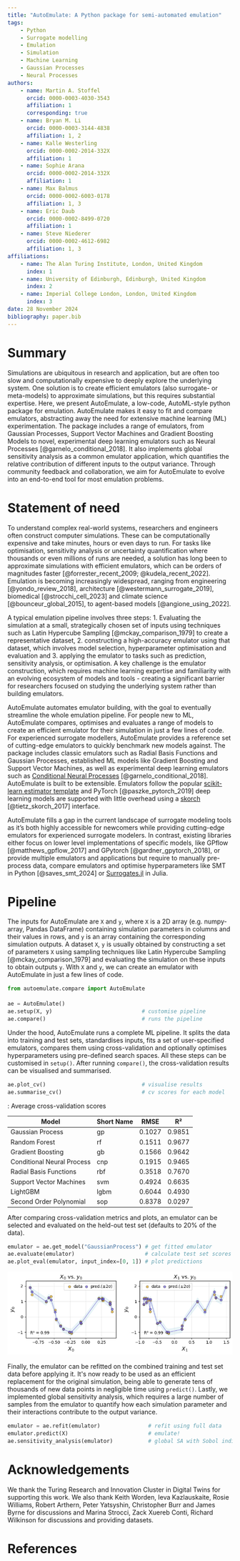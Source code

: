 ```yaml
---
title: "AutoEmulate: A Python package for semi-automated emulation"
tags:
    - Python
    - Surrogate modelling
    - Emulation
    - Simulation
    - Machine Learning
    - Gaussian Processes
    - Neural Processes
authors:
    - name: Martin A. Stoffel
      orcid: 0000-0003-4030-3543
      affiliation: 1
      corresponding: true
    - name: Bryan M. Li
      orcid: 0000-0003-3144-4838
      affiliation: 1, 2
    - name: Kalle Westerling
      orcid: 0000-0002-2014-332X
      affiliation: 1
    - name: Sophie Arana
      orcid: 0000-0002-2014-332X
      affiliation: 1
    - name: Max Balmus
      orcid: 0000-0002-6003-0178
      affiliation: 1, 3
    - name: Eric Daub
      orcid: 0000-0002-8499-0720
      affiliation: 1
    - name: Steve Niederer
      orcid: 0000-0002-4612-6982
      affiliation: 1, 3
affiliations:
    - name: The Alan Turing Institute, London, United Kingdom
      index: 1
    - name: University of Edinburgh, Edinburgh, United Kingdom
      index: 2
    - name: Imperial College London, London, United Kingdom
      index: 3
date: 28 November 2024
bibliography: paper.bib
---
```


# Summary

Simulations are ubiquitous in research and application, but are often too slow and computationally expensive to deeply explore the underlying system. One solution is to create efficient emulators (also surrogate- or meta-models) to approximate simulations, but this requires substantial expertise. Here, we present AutoEmulate, a low-code, AutoML-style python package for emulation. AutoEmulate makes it easy to fit and compare emulators, abstracting away the need for extensive machine learning (ML) experimentation. The package includes a range of emulators, from Gaussian Processes, Support Vector Machines and Gradient Boosting Models to novel, experimental deep learning emulators such as Neural Processes [@garnelo_conditional_2018]. It also implements global sensitivity analysis as a common emulator application, which quantifies the relative contribution of different inputs to the output variance. Through community feedback and collaboration, we aim for AutoEmulate to evolve into an end-to-end tool for most emulation problems.

# Statement of need

To understand complex real-world systems, researchers and engineers often construct computer simulations. These can be computationally expensive and take minutes, hours or even days to run. For tasks like optimisation, sensitivity analysis or uncertainty quantification where thousands or even millions of runs are needed, a solution has long been to approximate simulations with efficient emulators, which can be orders of magnitudes faster [@forrester_recent_2009; @kudela_recent_2022]. Emulation is becoming increasingly widespread, ranging from engineering [@yondo_review_2018], architecture [@westermann_surrogate_2019], biomedical [@strocchi_cell_2023] and climate science [@bounceur_global_2015], to agent-based models [@angione_using_2022].

A typical emulation pipeline involves three steps: 1. Evaluating the simulation at a small, strategically chosen set of inputs using techniques such as Latin Hypercube Sampling [@mckay_comparison_1979] to create a representative dataset, 2. constructing a high-accuracy emulator using that dataset, which involves model selection, hyperparameter optimisation and evaluation and 3. applying the emulator to tasks such as prediction, sensitivity analysis, or optimisation. A key challenge is the emulator construction, which requires machine learning expertise and familiarity with an evolving ecosystem of models and tools - creating a significant barrier for researchers focused on studying the underlying system rather than building emulators.

AutoEmulate automates emulator building, with the goal to eventually streamline the whole emulation pipeline. For people new to ML, AutoEmulate compares, optimises and evaluates a range of models to create an efficient emulator for their simulation in just a few lines of code. For experienced surrogate modellers, AutoEmulate provides a reference set of cutting-edge emulators to quickly benchmark new models against. The package includes classic emulators such as Radial Basis Functions and Gaussian Processes, established ML models like Gradient Boosting and Support Vector Machines, as well as experimental deep learning emulators such as [Conditional Neural Processes](https://yanndubs.github.io/Neural-Process-Family/text/Intro.html) [@garnelo_conditional_2018]. AutoEmulate is built to be extensible. Emulators follow the popular [scikit-learn estimator template](https://scikit-learn.org/1.5/developers/develop.html#rolling-your-own-estimator) and PyTorch [@paszke_pytorch_2019] deep learning models are supported with little overhead using a [skorch](https://skorch.readthedocs.io/en/stable/) [@tietz_skorch_2017] interface.

AutoEmulate fills a gap in the current landscape of surrogate modeling tools as it’s both highly accessible for newcomers while providing cutting-edge emulators for experienced surrogate modelers. In contrast, existing libraries either focus on lower level implementations of specific models, like GPflow [@matthews_gpflow_2017] and GPytorch [@gardner_gpytorch_2018], or provide multiple emulators and applications but require to manually pre-process data, compare emulators and optimise hyperparameters like SMT in Python [@saves_smt_2024] or [Surrogates.jl](https://docs.sciml.ai/Surrogates/latest/) in Julia.

# Pipeline

The inputs for AutoEmulate are `X` and `y`, where `X` is a 2D array (e.g. numpy-array, Pandas DataFrame) containing simulation parameters in columns and their values in rows, and `y` is an array containing the corresponding simulation outputs. A dataset `X`, `y` is usually obtained by constructing a set of parameters `X` using sampling techniques like Latin Hypercube Sampling [@mckay_comparison_1979] and evaluating the simulation on these inputs to obtain outputs `y`. With `X` and `y`, we can create an emulator with AutoEmulate in just a few lines of code.

```python
from autoemulate.compare import AutoEmulate

ae = AutoEmulate()
ae.setup(X, y)                            # customise pipeline
ae.compare()                              # runs the pipeline
```

Under the hood, AutoEmulate runs a complete ML pipeline. It splits the data into training and test sets, standardises inputs, fits a set of user-specified emulators, compares them using cross-validation and optionally optimises hyperparameters using pre-defined search spaces. All these steps can be customised in `setup()`. After running `compare()`, the cross-validation results can be visualised and summarised.

```python
ae.plot_cv()                              # visualise results
ae.summarise_cv()                         # cv scores for each model
```

: Average cross-validation scores

| Model | Short Name | RMSE | R² |
|-------|------------|------|-----|
| Gaussian Process | gp | 0.1027 | 0.9851 |
| Random Forest | rf | 0.1511 | 0.9677 |
| Gradient Boosting | gb | 0.1566 | 0.9642 |
| Conditional Neural Process | cnp | 0.1915 | 0.9465 |
| Radial Basis Functions | rbf | 0.3518 | 0.7670 |
| Support Vector Machines | svm | 0.4924 | 0.6635 |
| LightGBM | lgbm | 0.6044 | 0.4930 |
| Second Order Polynomial | sop | 0.8378 | 0.0297 |

After comparing cross-validation metrics and plots, an emulator can be selected and evaluated on the held-out test set (defaults to 20% of the data).

```python
emulator = ae.get_model("GaussianProcess") # get fitted emulator
ae.evaluate(emulator)                      # calculate test set scores
ae.plot_eval(emulator, input_index=[0, 1]) # plot predictions
```

![Test set predictions](eval_2.png)

Finally, the emulator can be refitted on the combined training and test set data before applying it. It's now ready to be used as an efficient replacement for the original simulation, being able to generate tens of thousands of new data points in negligible time using `predict()`. Lastly, we implemented global sensitivity analysis, which requires a large number of samples from the emulator to quantify how each simulation parameter and their interactions contribute to the output variance.

```python
emulator = ae.refit(emulator)               # refit using full data
emulator.predict(X)                         # emulate!
ae.sensitivity_analysis(emulator)           # global SA with Sobol indices
```

# Acknowledgements

We thank the Turing Research and Innovation Cluster in Digital Twins for supporting this work. We also thank Keith Worden, Ieva Kazlauskaite, Rosie Williams, Robert Arthern, Peter Yatsyshin, Christopher Burr and James Byrne for discussions and Marina Strocci, Zack Xuereb Conti, Richard Wilkinson for discussions and providing datasets.

# References